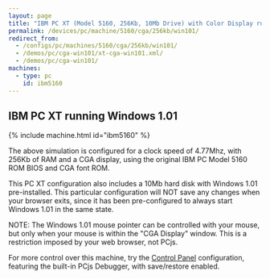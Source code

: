 ```yaml
---
layout: page
title: "IBM PC XT (Model 5160, 256Kb, 10Mb Drive) with Color Display running Windows 1.01"
permalink: /devices/pc/machine/5160/cga/256kb/win101/
redirect_from:
  - /configs/pc/machines/5160/cga/256kb/win101/
  - /demos/pc/cga-win101/xt-cga-win101.xml/
  - /demos/pc/cga-win101/
machines:
  - type: pc
    id: ibm5160
---
```


IBM PC XT running Windows 1.01
---

{% include machine.html id="ibm5160" %}

The above simulation is configured for a clock speed of 4.77Mhz, with 256Kb of RAM and a CGA display,
using the original IBM PC Model 5160 ROM BIOS and CGA font ROM.

This PC XT configuration also includes a 10Mb hard disk with Windows 1.01 pre-installed.
This particular configuration will NOT save any changes when your browser exits, since it has
been pre-configured to always start Windows 1.01 in the same state.

NOTE: The Windows 1.01 mouse pointer can be controlled with your mouse, but only when your mouse is
within the "CGA Display" window. This is a restriction imposed by your web browser, not PCjs.

For more control over this machine, try the [Control Panel](debugger/) configuration, featuring the
built-in PCjs Debugger, with save/restore enabled.
